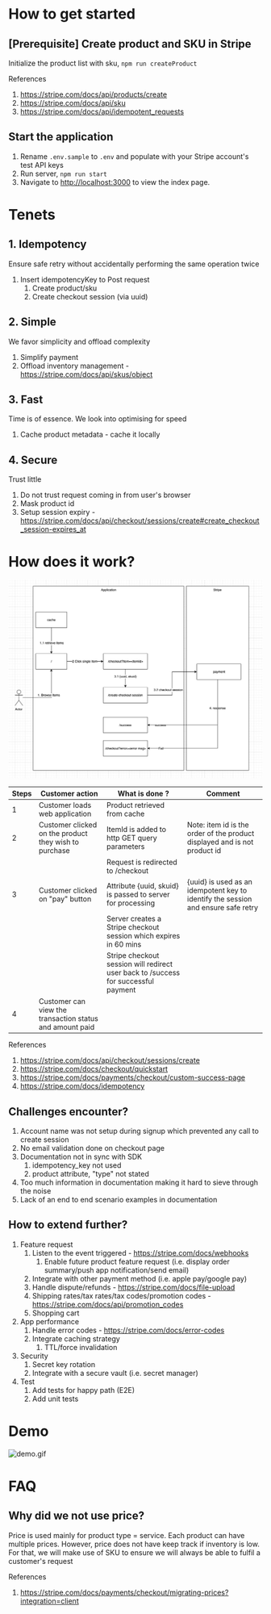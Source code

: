 # How to get started

## [Prerequisite] Create product and SKU in Stripe

Initialize the product list with sku, ```npm run createProduct```

References
1. https://stripe.com/docs/api/products/create
2. https://stripe.com/docs/api/sku
3. https://stripe.com/docs/api/idempotent_requests

## Start the application

1. Rename `.env.sample` to `.env` and populate with your Stripe account's test API keys
2. Run server, `npm run start`
3. Navigate to [http://localhost:3000](http://localhost:3000) to view the index page.

# Tenets

## 1. Idempotency
Ensure safe retry without accidentally performing the same operation twice
1. Insert idempotencyKey to Post request
   1. Create product/sku
   2. Create checkout session (via uuid)

## 2. Simple
We favor simplicity and offload complexity
1. Simplify payment
2. Offload inventory management - https://stripe.com/docs/api/skus/object

## 3. Fast
Time is of essence. We look into optimising for speed
1. Cache product metadata - cache it locally

## 4. Secure
Trust little 
1. Do not trust request coming in from user's browser
2. Mask product id
3. Setup session expiry - https://stripe.com/docs/api/checkout/sessions/create#create_checkout_session-expires_at

# How does it work?

![High level architecture](./public/high-level-architecture.png)

| Steps | Customer action                                          | What is done ?                                                                      | Comment                                                                           |
|-------|----------------------------------------------------------|------------------------------------------------------------------------------------|-----------------------------------------------------------------------------------|
| 1     | Customer loads web application                           | Product retrieved from cache                                                       |                                                                                   |
| 2     | Customer clicked on the product they wish to purchase    | ItemId is added to http GET query parameters                                       | Note: item id is the order of the product displayed and is not product id         |
|       |                                                          | Request is redirected to /checkout                                                 |                                                                                   |
| 3     | Customer clicked on "pay" button                         | Attribute {uuid, skuid} is passed to server for processing                         | {uuid} is used as an idempotent key to identify the session and ensure safe retry |
|       |                                                          | Server creates a Stripe checkout session which expires in 60 mins                  |                                                                                   |
|       |                                                          | Stripe checkout session will redirect user back to /success for successful payment |                                                                                   |
| 4     | Customer can view the transaction status and amount paid |                                                                                    |                                                                                   |

References
1. https://stripe.com/docs/api/checkout/sessions/create
2. https://stripe.com/docs/checkout/quickstart
3. https://stripe.com/docs/payments/checkout/custom-success-page
4. https://stripe.com/docs/idempotency

## Challenges encounter?

1. Account name was not setup during signup which prevented any call to create session
2. No email validation done on checkout page
3. Documentation not in sync with SDK 
   1. idempotency_key not used
   2. product attribute, "type" not stated
4. Too much information in documentation making it hard to sieve through the noise
5. Lack of an end to end scenario examples in documentation

## How to extend further?

1. Feature request
   1. Listen to the event triggered - https://stripe.com/docs/webhooks
      1. Enable future product feature request (i.e. display order summary/push app notification/send email)
   2. Integrate with other payment method (i.e. apple pay/google pay)
   3. Handle dispute/refunds - https://stripe.com/docs/file-upload
   4. Shipping rates/tax rates/tax codes/promotion codes - https://stripe.com/docs/api/promotion_codes
   5. Shopping cart
2. App performance
   1. Handle error codes - https://stripe.com/docs/error-codes
   2. Integrate caching strategy 
      1. TTL/force invalidation  
3. Security
   1. Secret key rotation
   2. Integrate with a secure vault (i.e. secret manager)
4. Test
   1. Add tests for happy path (E2E)
   2. Add unit tests

# Demo

![demo.gif](./public/demo.gif)

# FAQ

## Why did we not use price? 

Price is used mainly for product type = service. Each product can have multiple prices. 
However, price does not have keep track if inventory is low. 
For that, we will make use of SKU to ensure we will always be able to fulfil a customer's request

References
1. https://stripe.com/docs/payments/checkout/migrating-prices?integration=client
